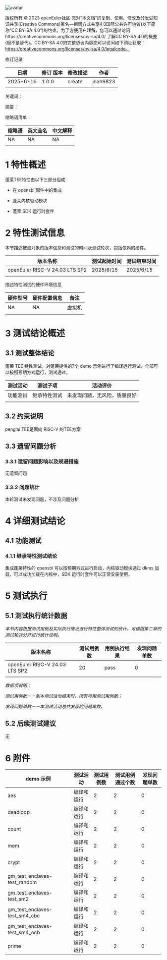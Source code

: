 ![avatar](../../images/openEuler.png)


版权所有 © 2023  openEuler社区
 您对“本文档”的复制、使用、修改及分发受知识共享(Creative Commons)署名—相同方式共享4.0国际公共许可协议(以下简称“CC BY-SA 4.0”)的约束。为了方便用户理解，您可以通过访问https://creativecommons.org/licenses/by-sa/4.0/ 了解CC BY-SA 4.0的概要 (但不是替代)。CC BY-SA 4.0的完整协议内容您可以访问如下网址获取：https://creativecommons.org/licenses/by-sa/4.0/legalcode。

修订记录

| 日期      | 修订   版本 | 修改描述 | 作者     |
| --------- | ----------- | -------- | -------- |
| 2025-6-16 | 1.0.0       | create   | jean9823 |
|           |             |          |          |

关键词： 

摘要：


缩略语清单：

| 缩略语 | 英文全名 | 中文解释 |
| ------ | -------- | -------- |
| NA     | NA       | NA       |
|        |          |          |

# 1     特性概述

蓬莱TEE特性由以下三部分组成

- 在 opensbi 固件中的集成

- 蓬莱内核驱动模块

- 蓬莱 SDK 运行时套件

# 2     特性测试信息

本节描述被测对象的版本信息和测试的时间及测试轮次，包括依赖的硬件。

| 版本名称                       | 测试起始时间 | 测试结束时间 |
| ------------------------------ | ------------ | ------------ |
| openEuler RISC-V 24.03 LTS SP2 | 2025/6/15    | 2025/6/15    |
|                                |              |              |

描述特性测试的硬件环境信息

| 硬件型号 | 硬件配置信息 | 备注   |
| -------- | ------------ | ------ |
| NA       | NA           | 虚拟机 |
|          |              |        |

# 3     测试结论概述

## 3.1   测试整体结论

蓬莱 TEE 特性测试，对蓬莱提供的7个 demo 示例进行了编译运行测试，全部可以按照预期方式运行，测试通过。

| 测试活动 | 测试子项 | 活动评价 |
| ------- | -------- | ------- |
| 功能测试 | 继承特性测试 | 未发现问题，无风险，质量良好 |
|          |         |         |

## 3.2   约束说明

penglai TEE是面向 RISC-V 的TEE方案

## 3.3   遗留问题分析

### 3.3.1 遗留问题影响以及规避措施

无遗留问题

### 3.3.2 问题统计

本轮测试未发现问题，不涉及问题分析

# 4 详细测试结论

## 4.1 功能测试
### 4.1.1 继承特性测试结论

集成蓬莱特性的 opensbi 可以按预期方式进行启动，内核驱动模块通过 dkms 加载，可以成功加载在内核中，SDK 运行时套件可以正常安装使用。

# 5     测试执行

## 5.1   测试执行统计数据

*本节内容根据测试用例及实际执行情况进行特性整体测试的统计，可根据第二章的测试轮次分开进行统计说明。*

| 版本名称                       | 测试用例数 | 用例执行结果 | 发现问题单数 |
| ------------------------------ | ---------- | ------------ | ------------ |
| openEuler RISC-V 24.03 LTS SP2 | 20         | pass         | 0            |
|                                |            |              |              |

*数据项说明：*

*测试用例数－－到本测试活动结束时，所有可用测试用例数；*

*发现问题单数－－本测试活动总共发现的问题单数。*

## 5.2   后续测试建议

无

# 6     附件

| demo 示例                     | 测试活动   | 测试用例数 | 测试用例通过个数 | 发现问题单数 |
| ----------------------------- | ---------- | ---------- | ---------------- | ------------ |
| aes                           | 编译和运行 | 2          | 2                | 0            |
| deadloop                      | 编译和运行 | 2          | 2                | 0            |
| count                         | 编译和运行 | 2          | 2                | 0            |
| mem                           | 编译和运行 | 2          | 2                | 0            |
| crypt                         | 编译和运行 | 2          | 2                | 0            |
| gm_test_enclaves-test_random  | 编译和运行 | 2          | 2                | 0            |
| gm_test_enclaves-test_sm2     | 编译和运行 | 2          | 2                | 0            |
| gm_test_enclaves-test_sm4_cbc | 编译和运行 | 2          | 2                | 0            |
| gm_test_enclaves-test_sm4_ocb | 编译和运行 | 2          | 2                | 0            |
| prime                         | 编译和运行 | 2          | 2                | 0            |

 



 

 